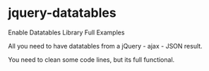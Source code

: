 # jquery-datatables
Enable Datatables Library Full Examples 

All you need to have datatables from a jQuery - ajax - JSON result.  

You need to clean some code lines, but its full functional. 

